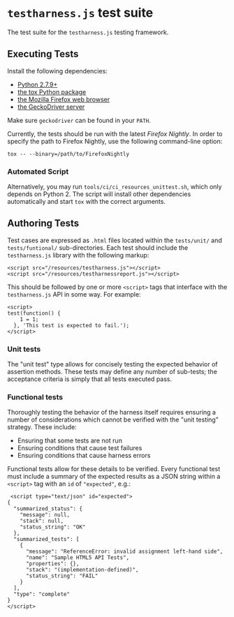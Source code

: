 # `testharness.js` test suite

The test suite for the `testharness.js` testing framework.

## Executing Tests

Install the following dependencies:

- [Python 2.7.9+](https://www.python.org/)
- [the tox Python package](https://tox.readthedocs.io/en/latest/)
- [the Mozilla Firefox web browser](https://mozilla.org/firefox)
- [the GeckoDriver server](https://github.com/mozilla/geckodriver)

Make sure `geckodriver` can be found in your `PATH`.

Currently, the tests should be run with the latest *Firefox Nightly*. In order to
specify the path to Firefox Nightly, use the following command-line option:

    tox -- --binary=/path/to/FirefoxNightly

### Automated Script

Alternatively, you may run `tools/ci/ci_resources_unittest.sh`, which only depends on
Python 2. The script will install other dependencies automatically and start `tox` with
the correct arguments.

## Authoring Tests

Test cases are expressed as `.html` files located within the `tests/unit/` and
`tests/funtional/` sub-directories. Each test should include the
`testharness.js` library with the following markup:

    <script src="/resources/testharness.js"></script>
    <script src="/resources/testharnessreport.js"></script>

This should be followed by one or more `<script>` tags that interface with the
`testharness.js` API in some way. For example:

    <script>
    test(function() {
        1 = 1;
      }, 'This test is expected to fail.');
    </script>

### Unit tests

The "unit test" type allows for concisely testing the expected behavior of
assertion methods. These tests may define any number of sub-tests; the
acceptance criteria is simply that all tests executed pass.

### Functional tests

Thoroughly testing the behavior of the harness itself requires ensuring a
number of considerations which cannot be verified with the "unit testing"
strategy. These include:

- Ensuring that some tests are not run
- Ensuring conditions that cause test failures
- Ensuring conditions that cause harness errors

Functional tests allow for these details to be verified. Every functional test
must include a summary of the expected results as a JSON string within a
`<script>` tag with an `id` of `"expected"`, e.g.:

     <script type="text/json" id="expected">
    {
      "summarized_status": {
        "message": null,
        "stack": null,
        "status_string": "OK"
      },
      "summarized_tests": [
        {
          "message": "ReferenceError: invalid assignment left-hand side",
          "name": "Sample HTML5 API Tests",
          "properties": {},
          "stack": "(implementation-defined)",
          "status_string": "FAIL"
        }
      ],
      "type": "complete"
    }
    </script>
